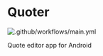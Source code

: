 # Quoter
![.github/workflows/main.yml](https://github.com/bharatvaj/Quoter/workflows/.github/workflows/main.yml/badge.svg)


Quote editor app for Android
